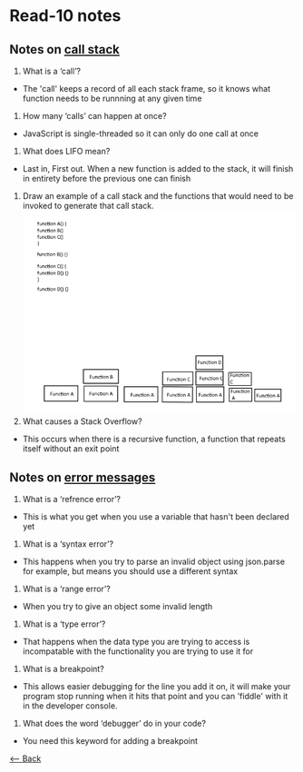 # Read-10 notes

## Notes on [call stack](https://www.freecodecamp.org/news/understanding-the-javascript-call-stack-861e41ae61d4/)

1. What is a ‘call’?
  - The 'call' keeps a record of all each stack frame, so it knows what function needs to be runnning at any given time
1. How many ‘calls’ can happen at once?
  - JavaScript is single-threaded so it can only do one call at once
1. What does LIFO mean?
  - Last in, First out. When a new function is added to the stack, it will finish in entirety before the previous one can finish
1. Draw an example of a call stack and the functions that would need to be invoked to generate that call stack.
![callstack](./img/CallStack.jpg)
1. What causes a Stack Overflow?
  - This occurs when there is a recursive function, a function that repeats itself without an exit point

## Notes on [error messages](https://codeburst.io/javascript-error-messages-debugging-d23f84f0ae7c)

1. What is a ‘refrence error’?
  - This is what you get when you use a variable that hasn't been declared yet
1. What is a ‘syntax error’?
  - This happens when you try to parse an invalid object using json.parse for example, but means you should use a different syntax
1. What is a ‘range error’?
  - When you try to give an object some invalid length
1. What is a ‘type error’?
  - That happens when the data type you are trying to access is incompatable with the functionality you are trying to use it for
1. What is a breakpoint?
  - This allows easier debugging for the line you add it on, it will make your program stop running when it hits that point and you can 'fiddle' with it in the developer console.
1. What does the word ‘debugger’ do in your code?
  - You need this keyword for adding a breakpoint
    
[<-- Back](ToC.md)